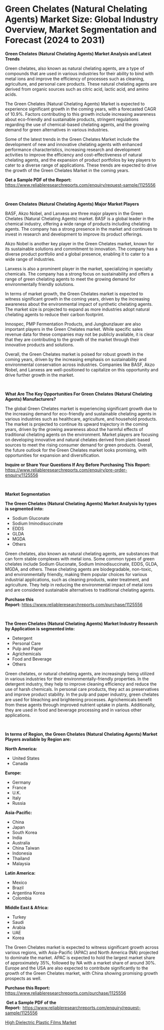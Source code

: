 <p><h1>Green Chelates (Natural Chelating Agents) Market Size: Global Industry Overview, Market Segmentation and Forecast (2024 to 2031)</h1></p><p><strong>Green Chelates (Natural Chelating Agents) Market Analysis and Latest Trends</strong></p>
<p><p>Green chelates, also known as natural chelating agents, are a type of compounds that are used in various industries for their ability to bind with metal ions and improve the efficiency of processes such as cleaning, agriculture, and personal care products. These natural chelating agents are derived from organic sources such as citric acid, lactic acid, and amino acids.</p><p>The Green Chelates (Natural Chelating Agents) Market is expected to experience significant growth in the coming years, with a forecasted CAGR of 10.9%. Factors contributing to this growth include increasing awareness about eco-friendly and sustainable products, stringent regulations regarding the use of chemical-based chelating agents, and the growing demand for green alternatives in various industries. </p><p>Some of the latest trends in the Green Chelates Market include the development of new and innovative chelating agents with enhanced performance characteristics, increasing research and development activities to improve the efficiency and cost-effectiveness of natural chelating agents, and the expansion of product portfolios by key players to cater to a diverse range of applications. These trends are expected to drive the growth of the Green Chelates Market in the coming years.</p></p>
<p><strong>Get a Sample PDF of the Report:&nbsp;</strong> <a href="https://www.reliableresearchreports.com/enquiry/request-sample/1125556">https://www.reliableresearchreports.com/enquiry/request-sample/1125556</a></p>
<p>&nbsp;</p>
<p><strong>Green Chelates (Natural Chelating Agents) Major Market Players</strong></p>
<p><p>BASF, Akzo Nobel, and Lanxess are three major players in the Green Chelates (Natural Chelating Agents) market. BASF is a global leader in the chemical industry, offering a wide range of products including chelating agents. The company has a strong presence in the market and continues to invest in research and development to improve its product offerings.</p><p>Akzo Nobel is another key player in the Green Chelates market, known for its sustainable solutions and commitment to innovation. The company has a diverse product portfolio and a global presence, enabling it to cater to a wide range of industries.</p><p>Lanxess is also a prominent player in the market, specializing in specialty chemicals. The company has a strong focus on sustainability and offers a range of green chelating agents to meet the growing demand for environmentally friendly solutions.</p><p>In terms of market growth, the Green Chelates market is expected to witness significant growth in the coming years, driven by the increasing awareness about the environmental impact of synthetic chelating agents. The market size is projected to expand as more industries adopt natural chelating agents to reduce their carbon footprint.</p><p>Innospec, PMP Fermentation Products, and Jungbunzlauer are also important players in the Green Chelates market. While specific sales revenue data for these companies may not be publicly available, it is clear that they are contributing to the growth of the market through their innovative products and solutions.</p><p>Overall, the Green Chelates market is poised for robust growth in the coming years, driven by the increasing emphasis on sustainability and environmental conservation across industries. Companies like BASF, Akzo Nobel, and Lanxess are well-positioned to capitalize on this opportunity and drive further growth in the market.</p></p>
<p>&nbsp;</p>
<p><strong>What Are The Key Opportunities For Green Chelates (Natural Chelating Agents) Manufacturers?</strong></p>
<p><p>The global Green Chelates market is experiencing significant growth due to the increasing demand for eco-friendly and sustainable chelating agents in various industries such as healthcare, agriculture, and household products. The market is projected to continue its upward trajectory in the coming years, driven by the growing awareness about the harmful effects of traditional chelating agents on the environment. Market players are focusing on developing innovative and natural chelates derived from plant-based sources to meet the rising consumer demand for green products. Overall, the future outlook for the Green Chelates market looks promising, with opportunities for expansion and diversification.</p></p>
<p><strong>Inquire or Share Your Questions If Any Before Purchasing This Report:</strong> <a href="https://www.reliableresearchreports.com/enquiry/pre-order-enquiry/1125556">https://www.reliableresearchreports.com/enquiry/pre-order-enquiry/1125556</a></p>
<p>&nbsp;</p>
<p><strong>Market Segmentation</strong></p>
<p><strong>The Green Chelates (Natural Chelating Agents) Market Analysis by types is segmented into:</strong></p>
<p><ul><li>Sodium Gluconate</li><li>Sodium Iminodisuccinate</li><li>EDDS</li><li>GLDA</li><li>MGDA</li><li>Others</li></ul></p>
<p><p>Green chelates, also known as natural chelating agents, are substances that can form stable complexes with metal ions. Some common types of green chelates include Sodium Gluconate, Sodium Iminodisuccinate, EDDS, GLDA, MGDA, and others. These chelating agents are biodegradable, non-toxic, and environmentally friendly, making them popular choices for various industrial applications, such as cleaning products, water treatment, and agriculture. They help in reducing the environmental impact of metal ions and are considered sustainable alternatives to traditional chelating agents.</p></p>
<p><strong>Purchase this Report:&nbsp;</strong><a href="https://www.reliableresearchreports.com/purchase/1125556">https://www.reliableresearchreports.com/purchase/1125556</a></p>
<p>&nbsp;</p>
<p><strong>The Green Chelates (Natural Chelating Agents) Market Industry Research by Application is segmented into:</strong></p>
<p><ul><li>Detergent</li><li>Personal Care</li><li>Pulp and Paper</li><li>Agrichemicals</li><li>Food and Beverage</li><li>Others</li></ul></p>
<p><p>Green chelates, or natural chelating agents, are increasingly being utilized in various industries for their environmentally-friendly properties. In the detergent industry, they help to improve cleaning efficiency and reduce the use of harsh chemicals. In personal care products, they act as preservatives and improve product stability. In the pulp and paper industry, green chelates are used for bleaching and brightening processes. Agrichemicals benefit from these agents through improved nutrient uptake in plants. Additionally, they are used in food and beverage processing and in various other applications.</p></p>
<p>&nbsp;</p>
<p><strong>In terms of Region, the Green Chelates (Natural Chelating Agents) Market Players available by Region are:</strong></p>
<p>
    <p> <strong> North America: </strong>
        <ul>
            <li>United States</li>
            <li>Canada</li>
        </ul>
        </p> 
    <p> <strong> Europe: </strong>
        <ul>
            <li>Germany</li>
            <li>France</li>
            <li>U.K.</li>
            <li>Italy</li>
            <li>Russia</li>
        </ul>
        </p> 
    <p> <strong> Asia-Pacific: </strong>
        <ul>
            <li>China</li>
            <li>Japan</li>
            <li>South Korea</li>
            <li>India</li>
            <li>Australia</li>
            <li>China Taiwan</li>
            <li>Indonesia</li>
            <li>Thailand</li>
            <li>Malaysia</li>
        </ul>
        </p> 
    <p> <strong> Latin America: </strong>
        <ul>
            <li>Mexico</li>
            <li>Brazil</li>
            <li>Argentina Korea</li>
            <li>Colombia</li>
        </ul>
        </p> 
    <p> <strong> Middle East & Africa: </strong>
        <ul>
            <li>Turkey</li>
            <li>Saudi</li>
            <li>Arabia</li>
            <li>UAE</li>
            <li>Korea</li>
        </ul>
    </p>
    </p>
<p><p>The Green Chelates market is expected to witness significant growth across various regions, with Asia-Pacific (APAC) and North America (NA) projected to dominate the market. APAC is expected to hold the largest market share of approximately 35%, followed by NA with a market share of around 30%. Europe and the USA are also expected to contribute significantly to the growth of the Green Chelates market, with China showing promising growth prospects as well.</p></p>
<p><strong>Purchase this Report: </strong><a href="https://www.reliableresearchreports.com/purchase/1125556">https://www.reliableresearchreports.com/purchase/1125556</a></p>
<p>&nbsp;<strong>Get a Sample PDF of the Report:&nbsp;&nbsp;</strong><a href="https://www.reliableresearchreports.com/enquiry/request-sample/1125556">https://www.reliableresearchreports.com/enquiry/request-sample/1125556</a></p>
<p><strong></strong></p>
<p><p><a href="https://nifty-kite-d51.notion.site/High-Dielectric-Plastic-Films-Market-Furnish-Information-about-Market-Size-Market-Share-Market-Dyn-eacf28cd8ec44361a0735f7e7d593906">High Dielectric Plastic Films Market</a></p></p>